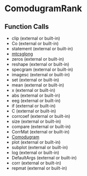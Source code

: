 # ComodugramRank

## Function Calls
- clip (external or built-in)
- Co (external or built-in)
- statement  (external or built-in)
- [mtcsglong](mtcsglong.md)
- zeros (external or built-in)
- reshape (external or built-in)
- specgram (external or built-in)
- imagesc (external or built-in)
- set (external or built-in)
- mean (external or built-in)
- x (external or built-in)
- abs (external or built-in)
- eeg (external or built-in)
- if  (external or built-in)
- C (external or built-in)
- corrcoef (external or built-in)
- size (external or built-in)
- compare  (external or built-in)
- CorrMat (external or built-in)
- [Comodugram](Comodugram.md)
- plot (external or built-in)
- subplot (external or built-in)
- log (external or built-in)
- DefaultArgs (external or built-in)
- corr (external or built-in)
- repmat (external or built-in)
